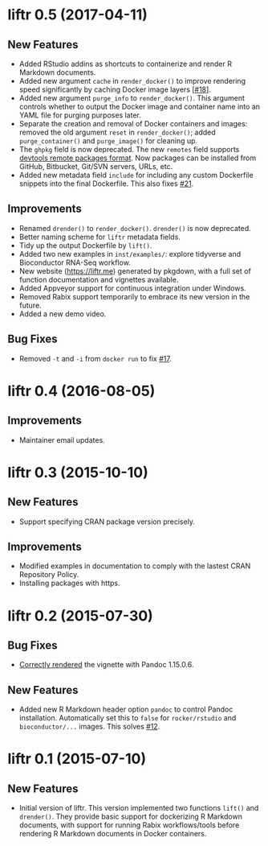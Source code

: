# liftr 0.5 (2017-04-11)

## New Features

- Added RStudio addins as shortcuts to containerize and render R Markdown documents.
- Added new argument `cache` in `render_docker()` to improve rendering speed significantly by caching Docker image layers [[#18](https://github.com/road2stat/liftr/issues/18)].
- Added new argument `purge_info` to `render_docker()`. This argument controls whether to output the Docker image and container name into an YAML file for purging purposes later.
- Separate the creation and removal of Docker containers and images: removed the old argument `reset` in `render_docker()`; added `purge_container()` and `purge_image()` for cleaning up.
- The `ghpkg` field is now deprecated. The new `remotes` field supports [devtools remote packages format](https://cran.r-project.org/web/packages/devtools/vignettes/dependencies.html). Now packages can be installed from GitHub, Bitbucket, Git/SVN servers, URLs, etc.
- Added new metadata field `include` for including any custom Dockerfile snippets into the final Dockerfile. This also fixes [#21](https://github.com/road2stat/liftr/issues/21).

## Improvements

- Renamed `drender()` to `render_docker()`. `drender()` is now deprecated.
- Better naming scheme for `liftr` metadata fields.
- Tidy up the output Dockerfile by `lift()`.
- Added two new examples in `inst/examples/`: explore tidyverse and Bioconductor RNA-Seq workflow.
- New website (https://liftr.me) generated by pkgdown, with a full set of function documentation and vignettes available.
- Added Appveyor support for continuous integration under Windows.
- Removed Rabix support temporarily to embrace its new version in the future.
- Added a new demo video.

## Bug Fixes

- Removed `-t` and `-i` from `docker run` to fix [#17](https://github.com/road2stat/liftr/issues/17).

# liftr 0.4 (2016-08-05)

## Improvements

- Maintainer email updates.

# liftr 0.3 (2015-10-10)

## New Features

- Support specifying CRAN package version precisely.

## Improvements

- Modified examples in documentation to comply with the lastest CRAN Repository Policy.
- Installing packages with https.

# liftr 0.2 (2015-07-30)

## Bug Fixes

- [Correctly rendered](https://github.com/rstudio/rmarkdown/issues/470) the vignette with Pandoc 1.15.0.6.

## New Features

- Added new R Markdown header option `pandoc` to control Pandoc installation. Automatically set this to `false` for `rocker/rstudio` and `bioconductor/...` images. This solves [#12](https://github.com/road2stat/liftr/issues/12).

# liftr 0.1 (2015-07-10)

## New Features

- Initial version of liftr. This version implemented two functions `lift()` and `drender()`. They provide basic support for dockerizing R Markdown documents, with support for running Rabix workflows/tools before rendering R Markdown documents in Docker containers.
